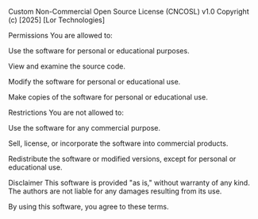 Custom Non-Commercial Open Source License (CNCOSL) v1.0
Copyright (c) [2025] [Lor Technologies]

Permissions
You are allowed to:

Use the software for personal or educational purposes.

View and examine the source code.

Modify the software for personal or educational use.

Make copies of the software for personal or educational use.

Restrictions
You are not allowed to:

Use the software for any commercial purpose.

Sell, license, or incorporate the software into commercial products.

Redistribute the software or modified versions, except for personal or educational use.

Disclaimer
This software is provided "as is," without warranty of any kind. The authors are not liable for any damages resulting from its use.

By using this software, you agree to these terms.
